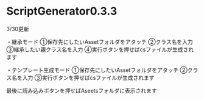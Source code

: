 # ScriptGenerator0.3.3
3/30更新

・継承モード
①保存先にしたいAssetフォルダをアタッチ
②クラス名を入力
③継承したい親クラス名を入力
④実行ボタンを押せばcsファイルが生成されます

・テンプレート生成モード
①保存先にしたいAssetフォルダをアタッチ
②クラス名を入力
③実行ボタンを押せばcsファイルが生成されます

最後に読み込みボタンを押せばAseetsフォルダに表示されます